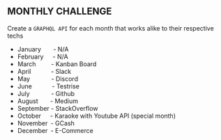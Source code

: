 ## MONTHLY CHALLENGE
Create a `GRAPHQL API` for each month that works alike to their respective techs
- January&emsp;&ensp;&ensp;- N/A
- February&emsp;&ensp;- N/A
- March&emsp;&emsp;&ensp;- Kanban Board
- April&emsp;&emsp;&emsp;&nbsp;- Slack
- May&emsp;&emsp;&emsp;&ensp;- Discord
- June&emsp;&emsp;&emsp;&nbsp;- Testrise
- July&emsp;&emsp;&emsp;&ensp;- Github
- August&emsp;&emsp;- Medium
- September&nbsp;- StackOverflow
- October&emsp;&ensp;- Karaoke with Youtube API (special month)
- November&ensp;- GCash
- December&ensp;- E-Commerce 